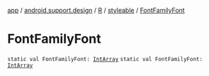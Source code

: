 [app](../../../index.md) / [android.support.design](../../index.md) / [R](../index.md) / [styleable](index.md) / [FontFamilyFont](.)

# FontFamilyFont

`static val FontFamilyFont: `[`IntArray`](https://kotlinlang.org/api/latest/jvm/stdlib/kotlin/-int-array/index.html)
`static val FontFamilyFont: `[`IntArray`](https://kotlinlang.org/api/latest/jvm/stdlib/kotlin/-int-array/index.html)